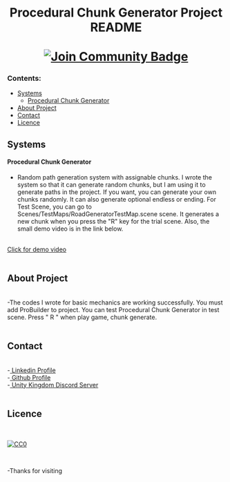<h1 align="center">Procedural Chunk Generator Project README 
<br>
<br>
<div align="center">
<a href="https://discord.com/invite/uaGvH6Jm3h"><img src="https://img.shields.io/discord/733027681184251937.svg?style=flat&label=Join%20Community&color=7289DA" alt="Join Community Badge"/></a>

</div>

### Contents:
  - [Systems](#systems)
      - [Procedural Chunk Generator](#procedural-chunk-generator)
  - [About Project](#about-project)
  - [Contact](#contact)
  - [Licence](#licence)
  
  
  ## Systems
  
  #### Procedural Chunk Generator
 - Random path generation system with assignable chunks. I wrote the system so that it can generate random chunks, but I am using it to generate paths in the project. If you want, you can generate your own chunks randomly. It can also generate optional endless or ending. For Test Scene, you can go to Scenes/TestMaps/RoadGeneratorTestMap.scene scene. It generates a new chunk when you press the "R" key for the trial scene. Also, the small demo video is in the link below.
  <br>
      <a href="https://drive.google.com/file/d/15hwaEQsCHKTuDROSJujyG1YR2gayUwVL/view?usp=sharing" target="_blank"> Click for demo video</a>
      <br>
      <br>
  
  ## About Project
  <br>
  -The codes I wrote for basic mechanics are working successfully. You must add ProBuilder to project. You can test Procedural Chunk Generator in test scene. Press " R " when play game, chunk generate.
  <br>
  <br>
  
  ## Contact
  <br>
  -<a href="https://www.linkedin.com/in/semih-kubilay-çetin-2071851a5/" target="_blank"> Linkedin Profile</a>
  <br>
  -<a href="https://github.com/SemihKC94" target="_blank"> Github Profile</a>
  <br>
  -<a href="https://discord.com/invite/uaGvH6Jm3h" target="_blank"> Unity Kingdom Discord Server</a>
  
  <br>
  <br>
  
  ## Licence
  <br>
  
  [![CC0](https://licensebuttons.net/p/zero/1.0/88x31.png)](https://creativecommons.org/publicdomain/zero/1.0/)
  
  <br>
  
  -Thanks for visiting

